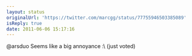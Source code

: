 ```yaml
---
layout: status
originalUrl: 'https://twitter.com/marcgg/status/77755946503385089'
isReply: true
date: 2011-06-06 15:17:16
---
```


@arsduo Seems like a big annoyance :\ (just voted)
